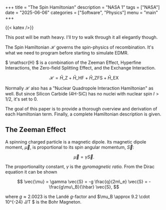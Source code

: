 +++ 
title = "The Spin Hamiltonian" 
description = "NASA 1" 
tags = ["NASA"]
date = "2025-06-06" 
categories = ["Software", "Physics"] 
menu = "main"
+++

{{< katex />}}

This post will be math heavy. I'll try to walk through it all elegantly though.

The Spin Hamiltonian $\mathscr{H}$ governs the spin-physics of recombination. It's what we
need to program before starting to simulate EDMR.

$ \mathscr{H} $ is a combination of the Zeeman Effect, Hyperfine Interactions,
the Zero-field Splitting Effect, and the Exchange Interaction. 

$$
\mathscr{H} = 
\hat{H}\_{\mathrm{Z}}   + 
\hat{H}\_{\mathrm{HF}}  + 
\hat{H}\_{\mathrm{ZFS}} + 
\hat{H}\_{\mathrm{EX}}
$$ 

Normally $\mathscr{H}$ also has a "Nuclear Quadropole Interaction Hamiltonian"
as well. But since Silicon Carbide (4H-SiC) has no nuclei with nuclear spin $I >
1/2$, it's set to 0. 

The goal of this paper is to provide a thorough overview and derivation of each
Hamiltonian term. Finally, a complete Hamiltonian description is given. 

## The Zeeman Effect 

A spinning charged particle is a magnetic dipole. Its magnetic dipole moment,
$\vec{\mu}$, is proportional to its spin angular momentum, $\vec{S}$: 

$$ \vec{\mu} = \gamma \vec{S}.$$

The proportionality constant, $\gamma$ is the *gyromagnetic ratio.* From the
Dirac equation it can be shown 

$$
\vec{\mu} = \gamma \vec{S} = -g \frac{q}{2m\_e} \vec{S} = -\frac{g\mu\_B}{\hbar}
\vec{S}, 
$$

where $g \approx 2.0023$ is the Landé $g$-factor and $\mu\_B \approx 9.2 \cdot
10^{-24} J/T $ is the Bohr Magneton. 

